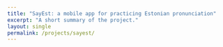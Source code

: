 ```yaml
---
title: "SayEst: a mobile app for practicing Estonian pronunciation"
excerpt: "A short summary of the project."
layout: single
permalink: /projects/sayest/
---
```


